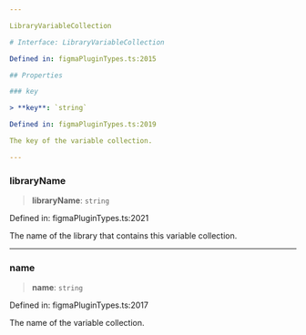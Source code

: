 ```yaml
---

LibraryVariableCollection

# Interface: LibraryVariableCollection

Defined in: figmaPluginTypes.ts:2015

## Properties

### key

> **key**: `string`

Defined in: figmaPluginTypes.ts:2019

The key of the variable collection.

---
```


### libraryName

> **libraryName**: `string`

Defined in: figmaPluginTypes.ts:2021

The name of the library that contains this variable collection.

---

### name

> **name**: `string`

Defined in: figmaPluginTypes.ts:2017

The name of the variable collection.
